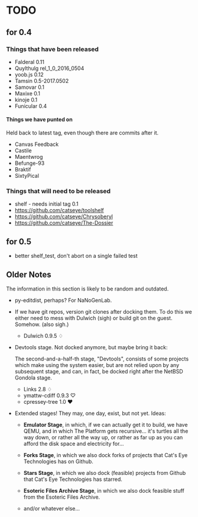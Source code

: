 TODO
====

for 0.4
-------

### Things that have been released

*   Falderal 0.11
*   Quylthulg rel_1_0_2016_0504
*   yoob.js 0.12
*   Tamsin 0.5-2017.0502
*   Samovar 0.1
*   Maxixe 0.1
*   kinoje 0.1
*   Funicular 0.4

#### Things we have punted on

Held back to latest tag, even though there are commits after it.

*   Canvas Feedback
*   Castile
*   Maentwrog
*   Befunge-93
*   Braktif
*   SixtyPical

### Things that will need to be released

*   shelf - needs initial tag 0.1
*   https://github.com/catseye/toolshelf
*   https://github.com/catseye/Chrysoberyl
*   https://github.com/catseye/The-Dossier

for 0.5
-------

*   better shelf_test, don't abort on a single failed test

Older Notes
-----------

The information in this section is likely to be random and outdated.

*   py-editdist, perhaps?  For NaNoGenLab.

*   If we have git repos, version git clones after docking them.  To do this
    we either need to mess with Dulwich (sigh) or build git on the guest.
    Somehow.  (also sigh.)
    
    *   Dulwich 0.9.5 ♢

*   Devtools stage.  Not docked anymore, but maybe bring it back:
    
    The second-and-a-half-th stage, "Devtools", consists of some projects
    which make using the system easier, but are not relied upon by any
    subsequent stage, and can, in fact, be docked right after the
    NetBSD Gondola stage.
    
    *   Links 2.8 ♢
    *   ymattw-cdiff 0.9.3 ♡
    *   cpressey-tree 1.0 ♥

*   Extended stages!  They may, one day, exist, but not yet.  Ideas:
    
    *   **Emulator Stage**, in which, if we can actually get it to build,
        we have QEMU, and in which The Platform gets recursive... it's
        turtles all the way down, or rather all the way up, or rather as
        far up as you can afford the disk space and electricity for...
    
    *   **Forks Stage**, in which we also dock forks of projects that
        Cat's Eye Technologies has on Github.

    *   **Stars Stage**, in which we also dock (feasible) projects from
        Github that Cat's Eye Technologies has starred.
    
    *   **Esoteric Files Archive Stage**, in which we also dock feasible
        stuff from the Esoteric Files Archive.
    
    *   and/or whatever else...
